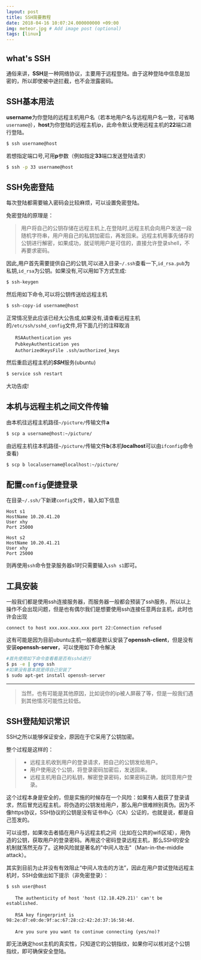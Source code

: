 ```yaml
---
layout: post
title: SSH简要教程
date: 2018-04-16 10:07:24.000000000 +09:00
img: meteor.jpg # Add image post (optional)
tags: [linux]
---
```



## what's SSH
通俗来讲，**SSH**是一种网络协议，主要用于远程登陆。由于这种登陆中信息是加密的，所以即使被中途拦截，也不会泄露密码。


## SSH基本用法
**username**为你登陆的远程主机用户名（若本地用户名与远程用户名一致，可省略`username@`），**host**为你登陆的远程主机ip，此命令默认使用远程主机的**22**端口进行登陆。
```bash
$ ssh username@host
```

若想指定端口号,可用**p**参数（例如指定**33**端口发送登陆请求）
```bash
$ ssh -p 33 username@host
```


## SSH免密登陆
每次登陆都需要输入密码会比较麻烦，可以设置免密登陆。

免密登陆的原理是：
>用户将自己的公钥存储在远程主机上,在登陆时,远程主机会向用户发送一段随机字符串，用户用自己的私钥加密后，再发回来。远程主机用事先储存的公钥进行解密，如果成功，就证明用户是可信的，直接允许登录shell，不再要求密码。

因此,用户首先需要提供自己的公钥,可以进入目录`~/.ssh`查看一下,`id_rsa.pub`为私钥,`id_rsa`为公钥。如果没有,可以用如下方式生成:
```bash
$ ssh-keygen
```

然后用如下命令,可以将公钥传送给远程主机
```bash
$ ssh-copy-id username@host
```

正常情况至此应该已经大公告成,如果没有,请查看远程主机的`/etc/ssh/sshd_config`文件,将下面几行的注释取消
```
　　RSAAuthentication yes
　　PubkeyAuthentication yes
　　AuthorizedKeysFile .ssh/authorized_keys
```

然后重启远程主机的***SSH***服务(ubuntu)
```bash
$ service ssh restart
```

大功告成!


## 本机与远程主机之间文件传输
由本机往远程主机路径`~/picture/`传输文件**a**
```bash
$ scp a username@host:~/picture/
```

由远程主机往本机路径`~/picture/`传输文件**b**(本机**localhost**可以由`ifconfig`命令查看)
```bash
$ scp b localusername@localhost:~/picture/
```

## 配置`config`便捷登录
在目录`~/.ssh/`下新建`config`文件，输入如下信息
```config
Host s1
HostName 10.20.41.20
User xhy
Port 25000

Host s2
HostName 10.20.41.21
User xhy
Port 25000
```
则再使用`ssh`命令登录服务器s1时只需要输入`ssh s1`即可。

## 工具安装
一般我们都是使用ssh连接服务器，而服务器一般都会预装了ssh服务，所以以上操作不会出现问题，但是也有偶尔我们是想要使用ssh连接任意两台主机，此时也许会出现
    
    connect to host xxx.xxx.xxx.xxx port 22:Connection refused

这有可能是因为目前ubuntu主机一般都是默认安装了**openssh-client**，但是没有安装**openssh-server**，可以使用如下命令解决
```bash
#首先使用如下命令查看看是否有sshd进行
$ ps -e | grep ssh
#如果没有基本就是得自己安装了
$ sudo apt-get install openssh-server
```
---
> 当然，也有可能是其他原因，比如说你的ip被人屏蔽了等，但是一般我们遇到其他情况可能性比较低。

## SSH登陆知识常识
SSH之所以能够保证安全，原因在于它采用了公钥加密。

整个过程是这样的：
>- 远程主机收到用户的登录请求，把自己的公钥发给用户。
>- 用户使用这个公钥，将登录密码加密后，发送回来。
>- 远程主机用自己的私钥，解密登录密码，如果密码正确，就同意用户登录。

这个过程本身是安全的，但是实施的时候存在一个风险：如果有人截获了登录请求，然后冒充远程主机，将伪造的公钥发给用户，那么用户很难辨别真伪。因为不像https协议，SSH协议的公钥是没有证书中心（CA）公证的，也就是说，都是自己签发的。

可以设想，如果攻击者插在用户与远程主机之间（比如在公共的wifi区域），用伪造的公钥，获取用户的登录密码。再用这个密码登录远程主机，那么SSH的安全机制就荡然无存了。这种风险就是著名的"中间人攻击"（Man-in-the-middle attack）。

其实到目前为止并没有有效阻止“中间人攻击的方法”，因此在用户尝试登陆远程主机时，SSH会做出如下提示（非免密登录）：
```
$ ssh user@host

　　The authenticity of host 'host (12.18.429.21)' can't be established.

　　RSA key fingerprint is 98:2e:d7:e0:de:9f:ac:67:28:c2:42:2d:37:16:58:4d.

　　Are you sure you want to continue connecting (yes/no)?
```
即无法确定host主机的真实性，只知道它的公钥指纹，如果你可以核对这个公钥指纹，即可确保安全登陆。
